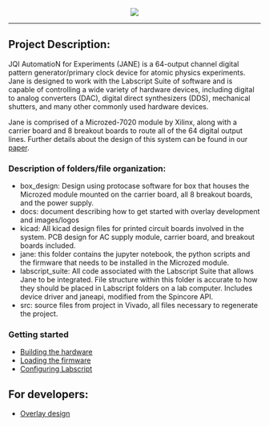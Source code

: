 <p align="center"><img src="docs/images/jane_logo.png" /></p>

--------------------------------------------------------------------------------
## Project Description:

JQI AutomatioN for Experiments (JANE) is a 64-output channel digital pattern generator/primary clock device for atomic physics experiments. Jane is designed to work with the Labscript Suite of software and is capable of controlling a wide variety of hardware devices, including digital to analog converters (DAC), digital direct synthesizers (DDS), mechanical shutters, and many other commonly used hardware devices.

Jane is comprised of a Microzed-7020 module by Xilinx, along with a carrier board and 8 breakout boards to route all of the 64 digital output lines.
Further details about the design of this system can be found in our [paper](https://arxiv.org/abs/2102.11230).

### Description of folders/file organization:
 * box_design: Design using protocase software for box that houses the Microzed module mounted on the carrier board, all 8 breakout boards, and the power supply.
 * docs: document describing how to get started with overlay development and images/logos
 * kicad: All kicad design files for printed circuit boards involved in the system. PCB design for AC supply module, carrier board, and breakout boards included.
 * jane: this folder contains the jupyter notebook, the python scripts and the firmware that needs to be installed in the Microzed module.
 * labscript_suite: All code associated with the Labscript Suite that allows Jane to be integrated. File structure within this folder is accurate to how they should be placed in Labscript folders on a lab computer. Includes device driver and janeapi, modified from the Spincore API.
 * src: source files from project in Vivado, all files necessary to regenerate the project.

### Getting started
 * [Building the hardware](docs/build_hardware.md)
 * [Loading the firmware](docs/firmware_installation.md)
 * [Configuring Labscript](docs/configure_labscript.md)

## For developers:
* [Overlay design](docs/overlay_development.md)

